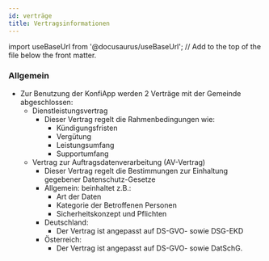 ```yaml
---
id: verträge
title: Vertragsinformationen
---
```


import useBaseUrl from '@docusaurus/useBaseUrl'; // Add to the top of the file below the front matter.

### Allgemein
- Zur Benutzung der KonfiApp werden 2 Verträge mit der Gemeinde abgeschlossen:
  - Dienstleistungsvertrag
    - Dieser Vertrag regelt die Rahmenbedingungen wie:
      - Kündigungsfristen
      - Vergütung
      - Leistungsumfang
      - Supportumfang
  - Vertrag zur Auftragsdatenverarbeitung (AV-Vertrag)
    - Dieser Vertrag regelt die Bestimmungen zur Einhaltung gegebener Datenschutz-Gesetze
    - Allgemein: beinhaltet z.B.:
      - Art der Daten
      - Kategorie der Betroffenen Personen
      - Sicherheitskonzept und Pflichten
    - Deutschland:
      - Der Vertrag ist angepasst auf DS-GVO- sowie DSG-EKD
    - Österreich:
      - Der Vertrag ist angepasst auf DS-GVO- sowie DatSchG.